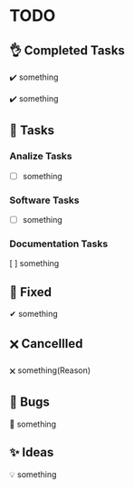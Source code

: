 # TODO

## 👌 Completed Tasks
✔️ something

✔️ something


## 📌 Tasks 
###  Analize Tasks
- [ ] something

### Software Tasks
- [ ] something

### Documentation Tasks
[ ] something

## 🔨 Fixed
✔ something

## 🗙 Cancellled
🗙 something(Reason)

## 🚧 Bugs
🐛 something

## ✨ Ideas
💡 something